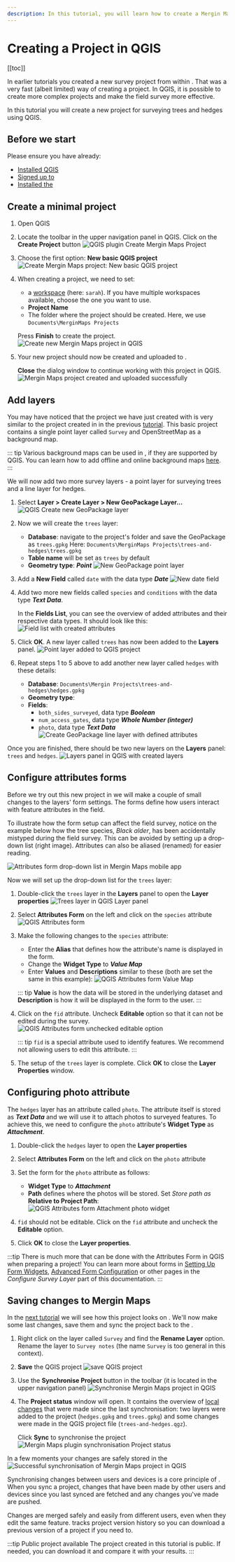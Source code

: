 ```yaml
---
description: In this tutorial, you will learn how to create a Mergin Maps project in QGIS and configure attributes forms for survey layers.
---
```


# Creating a Project in QGIS
[[toc]]

In earlier tutorials you created a new survey project from within <MobileAppName />. That was a very fast (albeit limited) way of creating a <MainPlatformNameLink /> project. In QGIS, it is possible to create more complex projects and make the field survey more effective.

In this tutorial you will create a new project for surveying trees and hedges using QGIS.  

## Before we start
Please ensure you have already:
* [Installed QGIS](../../setup/install-qgis/)
* [Signed up to <MainPlatformName />](../../setup/sign-up-to-mergin-maps/)
* [Installed the <QGISPluginName />](../../setup/install-mergin-maps-plugin-for-qgis/)


## Create a minimal project
1. Open QGIS

2. Locate the <QGISPluginName /> toolbar in the upper navigation panel in QGIS. Click on the **Create <MainPlatformName /> Project** button
   ![QGIS plugin Create Mergin Maps Project](./qgis-create-mergin-project.jpg "QGIS plugin Create Mergin Maps Project")

3. Choose the first option: **New basic QGIS project**
   ![Create Mergin Maps project: New basic QGIS project](./mergin-plugin-new-basic-project.jpg "Create Mergin Maps project: New basic QGIS project")

4. When creating a <MainPlatformName /> project, we need to set:
   - a [workspace](../../manage/workspaces/) (here: `sarah`). If you have multiple workspaces available, choose the one you want to use.
   - **Project Name**
   - The folder where the project should be created. Here, we use `Documents\MerginMaps Projects`
   
   Press **Finish** to create the project.
   ![Create new Mergin Maps project in QGIS](./mergin-plugin-create-new-mergin-project.jpg "Create new Mergin Maps project in QGIS")

5. Your new project should now be created and uploaded to <ServerCloudName />. 

   **Close** the dialog window to continue working with this project in QGIS.
   ![Mergin Maps project created and uploaded successfully](./mergin-plugin-basic-project-opened.jpg "Mergin Maps project created and uploaded successfully")


## Add layers
You may have noticed that the project we have just created with <QGISPluginName /> is very similar to the project created in <MobileAppName /> in the previous [tutorial](../capturing-first-data/). This basic project contains a single point layer called `Survey` and OpenStreetMap as a background map.

::: tip
Various background maps can be used in <MobileAppName />, if they are supported by QGIS. You can learn how to add offline and online background maps [here](../../gis/settingup_background_map/).
:::

We will now add two more survey layers - a point layer for surveying trees and a line layer for hedges.

1. Select **Layer > Create Layer > New GeoPackage Layer...**
   ![QGIS Create new GeoPackage layer](./qgis-new-geopackage-layer.jpg "QGIS Create new GeoPackage layer")

2. Now we will create the `trees` layer:
   - **Database**: navigate to the project's folder and save the GeoPackage as `trees.gpkg` 
     Here: `Documents\MerginMaps Projects\trees-and-hedges\trees.gpkg`
   - **Table name** will be set as `trees` by default   
   - **Geometry type**: ***Point***
   ![New GeoPackage point layer](./qgis-geopackage-filename.jpg "New GeoPackage point layer")

3. Add a **New Field** called `date` with the data type ***Date***
   ![New date field](./qgis-geopackage-date.jpg "New date field")

4. Add two more new fields called `species` and `conditions` with the data type ***Text Data***.

   In the **Fields List**, you can see the overview of added attributes and their respective data types. It should look like this:
   ![Field list with created attributes](./qgis-geopackage-full-fields-list.jpg "Field list with created attributes")

5. Click **OK**. A new layer called `trees` has now been added to the **Layers** panel.
   ![Point layer added to QGIS project](./qgis-new-layer-trees.jpg "Point layer added to QGIS project")

6. Repeat steps 1 to 5 above to add another new layer called `hedges` with these details:
   - **Database**: `Documents\Mergin Projects\trees-and-hedges\hedges.gpkg`
   - **Geometry type**: ***<NoSpellcheck id="LineString" />***
   - **Fields**:
      - `both_sides_surveyed`, data type ***Boolean***
      - `num_access_gates`, data type ***Whole Number (integer)***
      - `photo`, data type ***Text Data*** 
   ![Create GeoPackage line layer with defined attributes](./qgis-geopackage-filename2.jpg "Create GeoPackage line layer with defined attributes")
   
Once you are finished, there should be two new layers on the **Layers** panel: `trees` and `hedges`.
![Layers panel in QGIS with created layers](./qgis-new-layer-trees-and-hedges.jpg "Layers panel in QGIS with created layers")


## Configure attributes forms
Before we try out this new project in <MobileAppName /> we will make a couple of small changes to the layers' form settings. The forms define how users interact with feature attributes in the field.

To illustrate how the form setup can affect the field survey, notice on the example below how the tree species, *Black alder*, has been accidentally mistyped during the field survey. This can be avoided by setting up a drop-down list (right image). Attributes can also be aliased (renamed) for easier reading.

![Attributes form drop-down list in Mergin Maps mobile app](./mobile-app-text-edit-value-map.jpg "Attributes form drop-down list in Mergin Maps mobile app")

Now we will set up the drop-down list for the `trees` layer:
1. Double-click the `trees` layer in the **Layers** panel to open the **Layer properties**
   ![Trees layer in QGIS Layer panel](./qgis-layer-trees.jpg "Trees layer in QGIS Layer panel")

2. Select **Attributes Form** on the left and click on the `species` attribute
   ![QGIS Attributes form](./qgis-tree-attributes-form-1.jpg "QGIS Attributes form")

4. Make the following changes to the `species` attribute:
   - Enter the **Alias** that defines how the attribute's name is displayed in the form.
   - Change the **Widget Type** to ***Value Map***
   - Enter **Values** and **Descriptions** similar to these (both are set the same in this example):
   ![QGIS Attributes form Value Map](./qgis-tree-value-map.jpg "QGIS Attributes form Value Map")

   ::: tip
   **Value** is how the data will be stored in the underlying dataset and **Description** is how it will be displayed in the form to the user.
   :::

5. Click on the `fid` attribute. Uncheck **Editable** option so that it can not be edited during the survey. 
   ![QGIS Attributes form unchecked editable option](./qgis-tree-attributes-form-2.jpg "QGIS Attributes form unchecked editable option")

   ::: tip
   `fid` is a special attribute used to identify features. We recommend not allowing users to edit this attribute.
   :::
     
6. The setup of the `trees` layer is complete. Click **OK** to close the **Layer Properties** window.

## Configuring photo attribute

The `hedges` layer has an attribute called `photo`. The attribute itself is stored as ***Text Data*** and we will use it to attach photos to surveyed features. To achieve this, we need to configure the `photo` attribute's **Widget Type** as ***Attachment***.

1. Double-click the `hedges` layer to open the **Layer properties**
2. Select **Attributes Form** on the left and click on the `photo` attribute
3. Set the form for the `photo` attribute as follows:
   - **Widget Type** to ***Attachment***
   - **Path** defines where the photos will be stored. Set *Store path as* **Relative to Project Path**:
   ![QGIS Attributes form Attachment photo widget](./qgis-hedge-attributes-form-1.jpg "QGIS Attributes form Attachment photo widget") 

4. `fid` should not be editable. Click on the `fid` attribute and uncheck the **Editable** option.
5. Click **OK** to close the **Layer properties**.

:::tip
There is much more that can be done with the Attributes Form in QGIS when preparing a <MainPlatformNameLink /> project! You can learn more about forms in [Setting Up Form Widgets](../../layer/form-widgets/), [Advanced Form Configuration](../../layer/form-configuration/) or other pages in the *Configure Survey Layer* part of this documentation.
:::


## Saving changes to Mergin Maps
In the [next tutorial](../mobile/) we will see how this project looks on <MobileAppName />. We'll now make some last changes, save them and sync the project back to the <ServerCloudNameLink />.

1. Right click on the layer called `Survey` and find the **Rename Layer** option. Rename the layer to `Survey notes` (the name `Survey` is too general in this context).
2. **Save** the QGIS project
   ![save QGIS project](./qgis-project-save.jpg "save QGIS project")

3. Use the **Synchronise <MainPlatformName /> Project** button in the <QGISPluginName /> toolbar (it is located in the upper navigation panel)
   ![Synchronise Mergin Maps project in QGIS](../../manage/plugin/plugin-toolbar-sync.jpg "Synchronise Mergin Maps project in QGIS")
   
4. The **Project status** window will open. It contains the overview of [local changes](../../manage/synchronisation/#local-changes) that were made since the last synchronisation: two layers were added to the project (`hedges.gpkg` and `trees.gpkg`) and some changes were made in the QGIS project file (`trees-and-hedges.qgz`).

   Click **Sync** to synchronise the project
   ![Mergin Maps plugin synchronisation Project status](./qgis-sync-mergin-project-status.jpg "Mergin Maps plugin synchronisation Project status")
 
In a few moments your changes are safely stored in the <ServerCloudName />
![Successful synchronisation of Mergin Maps project in QGIS](./qgis-project-synced.jpg "Successful synchronisation of Mergin Maps project in QGIS")

Synchronising changes between users and devices is a core principle of <MainPlatformNameLink />. When you sync a project, changes that have been made by other users and devices since you last synced are fetched and any changes you've made are pushed.

Changes are merged safely and easily from different users, even when they edit the same feature. <MainPlatformNameLink /> tracks project version history so you can download a previous version of a project if you need to.

:::tip Public project available
The project created in this tutorial <MerginMapsProject id="documentation/t3-trees-and-hedges" /> is public. If needed, you can download it and compare it with your results.
:::

